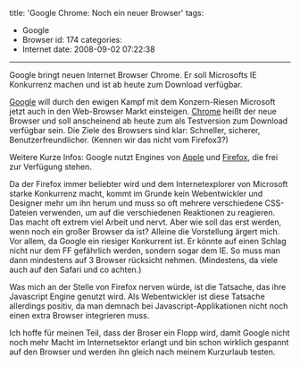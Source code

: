 title: 'Google Chrome: Noch ein neuer Browser'
tags:
  - Google
  - Browser
id: 174
categories:
  - Internet
date: 2008-09-02 07:22:38
---

Google bringt neuen Internet Browser Chrome. Er soll Microsofts IE Konkurrenz machen und ist ab heute zum Download verfügbar.

[Google](http://google.com) will durch den ewigen Kampf mit dem Konzern-Riesen Microsoft jetzt auch in den Web-Browser Markt einsteigen. [Chrome](http://google.com/chrome) heißt der neue Browser und soll anscheinend ab heute zum als Testversion zum Download verfügbar sein.
Die Ziele des Browsers sind klar: Schneller, sicherer, Benutzerfreundlicher. (Kennen wir das nicht vom Firefox3?)

Weitere Kurze Infos: Google nutzt Engines von [Apple](http://www.apple.com/) und [Firefox](http://www.mozilla-europe.org/firefox/), die frei zur Verfügung stehen.

Da der Firefox immer beliebter wird und dem Internetexplorer von Microsoft starke Konkurrenz macht, kommt im Grunde kein Webentwickler und Designer mehr um ihn herum und muss so oft mehrere verschiedene CSS-Dateien verwenden, um auf die verschiedenen Reaktionen zu reagieren. Das macht oft extrem viel Arbeit und nervt. Aber wie soll das erst werden, wenn noch ein großer Browser da ist? Alleine die Vorstellung ärgert mich. Vor allem, da Google ein riesiger Konkurrent ist. Er könnte auf einen Schlag nicht nur dem FF gefährlich werden, sondern sogar dem IE. So muss man dann mindestens auf 3 Browser rücksicht nehmen. (Mindestens, da viele auch auf den Safari und co achten.)

Was mich an der Stelle von Firefox nerven würde, ist die Tatsache, das ihre Javascript Engine genutzt wird.
Als Webentwickler ist diese Tatsache allerdings positiv, da man demnach bei Javascript-Applikationen nicht noch einen extra Browser integrieren muss.

Ich hoffe für meinen Teil, dass der Broser ein Flopp wird, damit Google nicht noch mehr Macht im Internetsektor erlangt und bin schon wirklich gespannt auf den Browser und werden ihn gleich nach meinem Kurzurlaub testen.